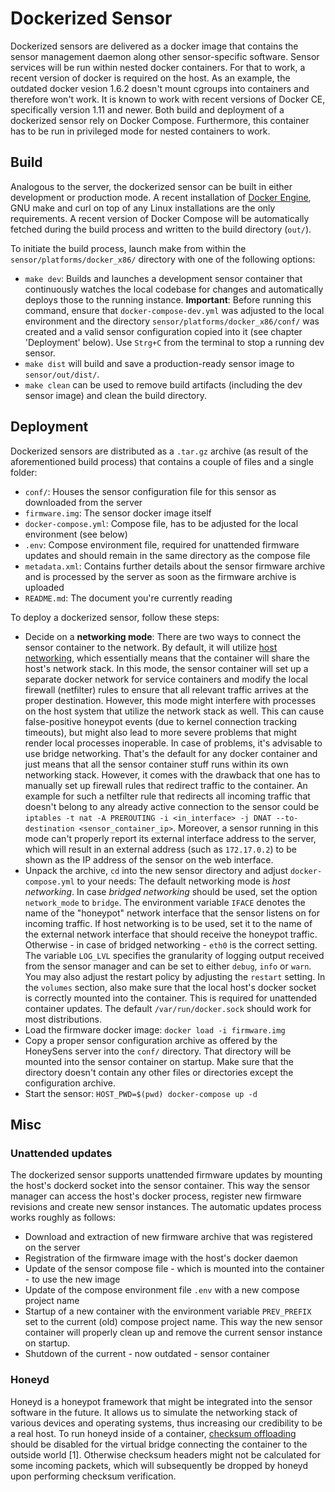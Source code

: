 # Dockerized Sensor

Dockerized sensors are delivered as a docker image that contains the sensor management daemon along other sensor-specific software. Sensor services will be run within nested docker containers. For that to work, a recent version of docker is required on the host. As an example, the outdated docker vesion 1.6.2 doesn't mount cgroups into containers and therefore won't work. It is known to work with recent versions of Docker CE, specifically version 1.11 and newer. Both build and deployment of a dockerized sensor rely on Docker Compose. Furthermore, this container has to be run in privileged mode for nested containers to work. 

## Build
Analogous to the server, the dockerized sensor can be built in either development or production mode. A recent installation of [Docker Engine](http://www.docker.com/products/docker-engine), GNU make and curl on top of any Linux installations are the only requirements. A recent version of Docker Compose will be automatically fetched during the build process and written to the build directory (`out/`).

To initiate the build process, launch make from within the `sensor/platforms/docker_x86/` directory with one of the following options:
* `make dev`: Builds and launches a development sensor container that continuously watches the local codebase for changes and automatically deploys those to the running instance. **Important**: Before running this command, ensure that `docker-compose-dev.yml` was adjusted to the local environment and the directory  `sensor/platforms/docker_x86/conf/` was created and a valid sensor configuration copied into it (see chapter 'Deployment' below). Use `Strg+C` from the terminal to stop a running dev sensor.
* `make dist` will build and save a production-ready sensor image to `sensor/out/dist/`.
* `make clean` can be used to remove build artifacts (including the dev sensor image) and clean the build directory.

## Deployment
Dockerized sensors are distributed as a `.tar.gz` archive (as result of the aforementioned build process) that contains a couple of files and a single folder:
* `conf/`: Houses the sensor configuration file for this sensor as downloaded from the server
* `firmware.img`: The sensor docker image itself
* `docker-compose.yml`: Compose file, has to be adjusted for the local environment (see below)
* `.env`: Compose environment file, required for unattended firmware updates and should remain in the same directory as the compose file
* `metadata.xml`: Contains further details about the sensor firmware archive and is processed by the server as soon as the firmware archive is uploaded
* `README.md`: The document you're currently reading

To deploy a dockerized sensor, follow these steps:
* Decide on a **networking mode**: There are two ways to connect the sensor container to the network. By default, it will utilize [host networking](https://docs.docker.com/network/host/), which essentially means that the container will share the host's network stack. In this mode, the sensor container will set up a separate docker network for service containers and modify the local firewall (netfilter) rules to ensure that all relevant traffic arrives at the proper destination. However, this mode might interfere with processes on the host system that utilize the network stack as well. This can cause false-positive honeypot events (due to kernel connection tracking timeouts), but might also lead to more severe problems that might render local processes inoperable. In case of problems, it's advisable to use bridge networking. That's the default for any docker container and just means that all the sensor container stuff runs within its own networking stack. However, it comes with the drawback that one has to manually set up firewall rules that redirect traffic to the container. An example for such a netfilter rule that redirects all incoming traffic that doesn't belong to any already active connection to the sensor could be `iptables -t nat -A PREROUTING -i <in_interface> -j DNAT --to-destination <sensor_container_ip>`.  Moreover, a sensor running in this mode can't properly report its external interface address to the server, which will result in an external address (such as `172.17.0.2`) to be shown as the IP address of the sensor on the web interface.
* Unpack the archive, `cd` into the new sensor directory and adjust `docker-compose.yml` to your needs: The default networking mode is *host networking*. In case *bridged networking* should be used, set the option `network_mode` to `bridge`. The environment variable `IFACE` denotes the name of the "honeypot" network interface that the sensor listens on for incoming traffic. If host networking is to be used, set it to the name of the external network interface that should receive the honeypot traffic. Otherwise - in case of bridged networking - `eth0` is the correct setting. The variable `LOG_LVL` specifies the granularity of logging output received from the sensor manager and can be set to either `debug`, `info` or `warn`. You may also adjust the restart policy by adjusting the `restart` setting. In the `volumes` section, also make sure that the local host's docker socket is correctly mounted into the container. This is required for unattended container updates. The default `/var/run/docker.sock` should work for most distributions.
* Load the firmware docker image: `docker load -i firmware.img`
* Copy a proper sensor configuration archive as offered by the HoneySens server into the `conf/` directory. That directory will be mounted into the sensor container on startup. Make sure that the directory doesn't contain any other files or directories except the configuration archive.
* Start the sensor: `HOST_PWD=$(pwd) docker-compose up -d`

## Misc
### Unattended updates
The dockerized sensor supports unattended firmware updates by mounting the host's dockerd socket into the sensor container. This way the sensor manager can access the host's docker process, register new firmware revisions and create new sensor instances. The automatic updates process works roughly as follows:
* Download and extraction of new firmware archive that was registered on the server
* Registration of the firmware image with the host's docker daemon
* Update of the sensor compose file  - which is mounted into the container - to use the new image
* Update of the compose environment file `.env` with a new compose project name
* Startup of a new container with the environment variable `PREV_PREFIX` set to the current (old) compose project name. This way the new sensor container will properly clean up and remove the current sensor instance on startup.
* Shutdown of the current - now outdated - sensor container

### Honeyd
Honeyd is a honeypot framework that might be integrated into the sensor software in the future. It allows us to simulate the networking stack of various devices and operating systems, thus increasing our credibility to be a real host. To run honeyd inside of a container, [checksum offloading](https://wiki.wireshark.org/CaptureSetup/Offloading) should be disabled for the virtual bridge connecting the container to the outside world [1]. Otherwise checksum headers might not be calculated for some incoming packets, which will subsequently be dropped by honeyd upon performing checksum verification.
